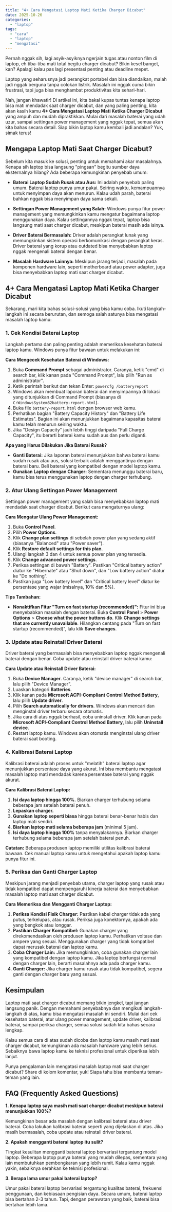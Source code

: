```yaml
---
title: "4+ Cara Mengatasi Laptop Mati Ketika Charger Dicabut"
date: 2025-10-26
categories: 
  - "laptop"
tags: 
  - "cara"
  - "laptop"
  - "mengatasi"
---
```


Pernah nggak sih, lagi asyik-asyiknya ngerjain tugas atau nonton film di laptop, eh tiba-tiba mati total begitu charger dicabut? Bikin kesel banget, kan? Apalagi kalau pas lagi presentasi penting atau deadline mepet.

Laptop yang seharusnya jadi perangkat portabel dan bisa diandalkan, malah jadi nggak berguna tanpa colokan listrik. Masalah ini nggak cuma bikin frustrasi, tapi juga bisa menghambat produktivitas kita sehari-hari.

Nah, jangan khawatir! Di artikel ini, kita bakal kupas tuntas kenapa laptop bisa mati mendadak saat charger dicabut, dan yang paling penting, kita akan kasih kamu **4+ Cara Mengatasi Laptop Mati Ketika Charger Dicabut** yang ampuh dan mudah dipraktikkan. Mulai dari masalah baterai yang udah uzur, sampai settingan power management yang nggak tepat, semua akan kita bahas secara detail. Siap bikin laptop kamu kembali jadi andalan? Yuk, simak terus!

## Mengapa Laptop Mati Saat Charger Dicabut?

Sebelum kita masuk ke solusi, penting untuk memahami akar masalahnya. Kenapa sih laptop bisa langsung "pingsan" begitu sumber daya eksternalnya hilang? Ada beberapa kemungkinan penyebab umum:

- **Baterai Laptop Sudah Rusak atau Aus:** Ini adalah penyebab paling umum. Baterai laptop punya umur pakai. Seiring waktu, kemampuannya untuk menyimpan daya akan menurun. Kalau udah parah, baterai bahkan nggak bisa menyimpan daya sama sekali.
    
- **Settingan Power Management yang Salah:** Windows punya fitur power management yang memungkinkan kamu mengatur bagaimana laptop menggunakan daya. Kalau settingannya nggak tepat, laptop bisa langsung mati saat charger dicabut, meskipun baterai masih ada isinya.
    
- **Driver Baterai Bermasalah:** Driver adalah perangkat lunak yang memungkinkan sistem operasi berkomunikasi dengan perangkat keras. Driver baterai yang korup atau outdated bisa menyebabkan laptop nggak mengenali baterai dengan benar.
    
- **Masalah Hardware Lainnya:** Meskipun jarang terjadi, masalah pada komponen hardware lain, seperti motherboard atau power adapter, juga bisa menyebabkan laptop mati saat charger dicabut.
    

## 4+ Cara Mengatasi Laptop Mati Ketika Charger Dicabut

Sekarang, mari kita bahas solusi-solusi yang bisa kamu coba. Ikuti langkah-langkah ini secara berurutan, dan semoga salah satunya bisa mengatasi masalah laptop kamu:

### 1\. Cek Kondisi Baterai Laptop

Langkah pertama dan paling penting adalah memeriksa kesehatan baterai laptop kamu. Windows punya fitur bawaan untuk melakukan ini:

**Cara Mengecek Kesehatan Baterai di Windows:**

1. Buka **Command Prompt** sebagai administrator. Caranya, ketik "cmd" di search bar, klik kanan pada "Command Prompt", lalu pilih "Run as administrator".
2. Ketik perintah berikut dan tekan Enter: `powercfg /batteryreport`
3. Windows akan membuat laporan baterai dan menyimpannya di lokasi yang ditunjukkan di Command Prompt (biasanya di `C:WindowsSystem32battery-report.html`).
4. Buka file `battery-report.html` dengan browser web kamu.
5. Perhatikan bagian "Battery Capacity History" dan "Battery Life Estimates". Bagian ini akan menunjukkan bagaimana kapasitas baterai kamu telah menurun seiring waktu.
6. Jika "Design Capacity" jauh lebih tinggi daripada "Full Charge Capacity", itu berarti baterai kamu sudah aus dan perlu diganti.

**Apa yang Harus Dilakukan Jika Baterai Rusak?**

- **Ganti Baterai:** Jika laporan baterai menunjukkan bahwa baterai kamu sudah rusak atau aus, solusi terbaik adalah menggantinya dengan baterai baru. Beli baterai yang kompatibel dengan model laptop kamu.
- **Gunakan Laptop dengan Charger:** Sementara menunggu baterai baru, kamu bisa terus menggunakan laptop dengan charger terhubung.

### 2\. Atur Ulang Settingan Power Management

Settingan power management yang salah bisa menyebabkan laptop mati mendadak saat charger dicabut. Berikut cara mengaturnya ulang:

**Cara Mengatur Ulang Power Management:**

1. Buka **Control Panel**.
2. Pilih **Power Options**.
3. Klik **Change plan settings** di sebelah power plan yang sedang aktif (biasanya "Balanced" atau "Power saver").
4. Klik **Restore default settings for this plan**.
5. Ulangi langkah 3 dan 4 untuk semua power plan yang tersedia.
6. Klik **Change advanced power settings**.
7. Periksa settingan di bawah "Battery". Pastikan "Critical battery action" diatur ke "Hibernate" atau "Shut down", dan "Low battery action" diatur ke "Do nothing".
8. Pastikan juga "Low battery level" dan "Critical battery level" diatur ke persentase yang wajar (misalnya, 10% dan 5%).

**Tips Tambahan:**

- **Nonaktifkan Fitur "Turn on fast startup (recommended)":** Fitur ini bisa menyebabkan masalah dengan baterai. Buka **Control Panel** > **Power Options** > **Choose what the power buttons do**. Klik **Change settings that are currently unavailable**. Hilangkan centang pada "Turn on fast startup (recommended)", lalu klik **Save changes**.

### 3\. Update atau Reinstall Driver Baterai

Driver baterai yang bermasalah bisa menyebabkan laptop nggak mengenali baterai dengan benar. Coba update atau reinstall driver baterai kamu:

**Cara Update atau Reinstall Driver Baterai:**

1. Buka **Device Manager**. Caranya, ketik "device manager" di search bar, lalu pilih "Device Manager".
2. Luaskan kategori **Batteries**.
3. Klik kanan pada **Microsoft ACPI-Compliant Control Method Battery**, lalu pilih **Update driver**.
4. Pilih **Search automatically for drivers**. Windows akan mencari dan menginstal driver terbaru secara otomatis.
5. Jika cara di atas nggak berhasil, coba uninstall driver. Klik kanan pada **Microsoft ACPI-Compliant Control Method Battery**, lalu pilih **Uninstall device**.
6. Restart laptop kamu. Windows akan otomatis menginstal ulang driver baterai saat booting.

### 4\. Kalibrasi Baterai Laptop

Kalibrasi baterai adalah proses untuk "melatih" baterai laptop agar menunjukkan persentase daya yang akurat. Ini bisa membantu mengatasi masalah laptop mati mendadak karena persentase baterai yang nggak akurat.

**Cara Kalibrasi Baterai Laptop:**

1. **Isi daya laptop hingga 100%.** Biarkan charger terhubung selama beberapa jam setelah baterai penuh.
2. **Lepaskan charger.**
3. **Gunakan laptop seperti biasa** hingga baterai benar-benar habis dan laptop mati sendiri.
4. **Biarkan laptop mati selama beberapa jam** (minimal 5 jam).
5. **Isi daya laptop hingga 100%** tanpa menyalakannya. Biarkan charger terhubung selama beberapa jam setelah baterai penuh.

**Catatan:** Beberapa produsen laptop memiliki utilitas kalibrasi baterai bawaan. Cek manual laptop kamu untuk mengetahui apakah laptop kamu punya fitur ini.

### 5\. Periksa dan Ganti Charger Laptop

Meskipun jarang menjadi penyebab utama, charger laptop yang rusak atau tidak kompatibel dapat mempengaruhi kinerja baterai dan menyebabkan masalah laptop mati saat charger dicabut.

**Cara Memeriksa dan Mengganti Charger Laptop:**

1. **Periksa Kondisi Fisik Charger:** Pastikan kabel charger tidak ada yang putus, terkelupas, atau rusak. Periksa juga konektornya, apakah ada yang bengkok atau longgar.
2. **Pastikan Charger Kompatibel:** Gunakan charger yang direkomendasikan oleh produsen laptop kamu. Perhatikan voltase dan ampere yang sesuai. Menggunakan charger yang tidak kompatibel dapat merusak baterai dan laptop kamu.
3. **Coba Charger Lain:** Jika memungkinkan, coba gunakan charger lain yang kompatibel dengan laptop kamu. Jika laptop berfungsi normal dengan charger lain, berarti masalahnya ada pada charger kamu.
4. **Ganti Charger:** Jika charger kamu rusak atau tidak kompatibel, segera ganti dengan charger baru yang sesuai.

## Kesimpulan

Laptop mati saat charger dicabut memang bikin jengkel, tapi jangan langsung panik. Dengan memahami penyebabnya dan mengikuti langkah-langkah di atas, kamu bisa mengatasi masalah ini sendiri. Mulai dari cek kesehatan baterai, atur ulang power management, update driver, kalibrasi baterai, sampai periksa charger, semua solusi sudah kita bahas secara lengkap.

Kalau semua cara di atas sudah dicoba dan laptop kamu masih mati saat charger dicabut, kemungkinan ada masalah hardware yang lebih serius. Sebaiknya bawa laptop kamu ke teknisi profesional untuk diperiksa lebih lanjut.

Punya pengalaman lain mengatasi masalah laptop mati saat charger dicabut? Share di kolom komentar, yuk! Siapa tahu bisa membantu teman-teman yang lain.

## FAQ (Frequently Asked Questions)

**1\. Kenapa laptop saya masih mati saat charger dicabut meskipun baterai menunjukkan 100%?**

Kemungkinan besar ada masalah dengan kalibrasi baterai atau driver baterai. Coba lakukan kalibrasi baterai seperti yang dijelaskan di atas. Jika masih bermasalah, coba update atau reinstall driver baterai.

**2\. Apakah mengganti baterai laptop itu sulit?**

Tingkat kesulitan mengganti baterai laptop bervariasi tergantung model laptop. Beberapa laptop punya baterai yang mudah dilepas, sementara yang lain membutuhkan pembongkaran yang lebih rumit. Kalau kamu nggak yakin, sebaiknya serahkan ke teknisi profesional.

**3\. Berapa lama umur pakai baterai laptop?**

Umur pakai baterai laptop bervariasi tergantung kualitas baterai, frekuensi penggunaan, dan kebiasaan pengisian daya. Secara umum, baterai laptop bisa bertahan 2-3 tahun. Tapi, dengan perawatan yang baik, baterai bisa bertahan lebih lama.
